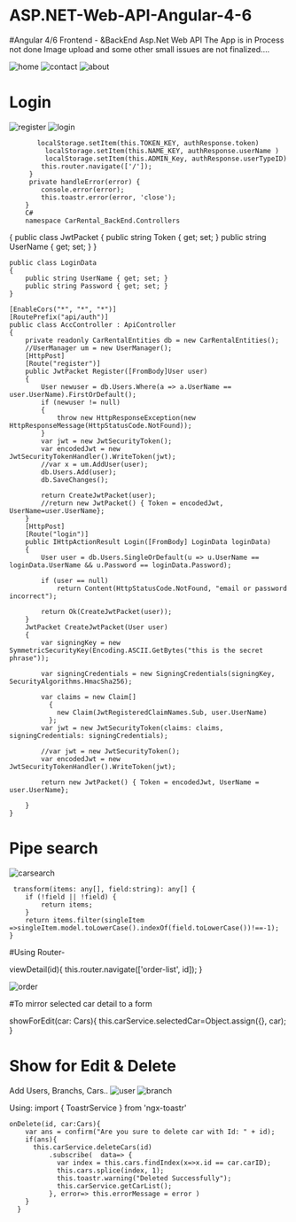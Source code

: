 # ASP.NET-Web-API-Angular-4-6

#Angular 4/6 Frontend - &amp;BackEnd Asp.Net Web API The App is in Process not done 
Image upload and some other small issues are not finalized....

![home](https://user-images.githubusercontent.com/33725262/45802452-8fac2880-bcbf-11e8-83bc-88ac48219bf9.PNG)
![contact](https://user-images.githubusercontent.com/33725262/45805770-18c75d80-bcc8-11e8-9ee0-4aef1a920c93.PNG)
![about](https://user-images.githubusercontent.com/33725262/45805771-18c75d80-bcc8-11e8-86d1-f3f70d48052a.PNG)

#  Login

 ![register](https://user-images.githubusercontent.com/33725262/45805764-182ec700-bcc8-11e8-8245-3f202424a01e.PNG) 
 ![login](https://user-images.githubusercontent.com/33725262/45805772-18c75d80-bcc8-11e8-86cb-c2dd01886188.PNG)
           
           localStorage.setItem(this.TOKEN_KEY, authResponse.token)
             localStorage.setItem(this.NAME_KEY, authResponse.userName )
             localStorage.setItem(this.ADMIN_Key, authResponse.userTypeID)
            this.router.navigate(['/']);
         }
         private handleError(error) {
            console.error(error);
            this.toastr.error(error, 'close');
        }
        C#
        namespace CarRental_BackEnd.Controllers
{
    public class JwtPacket
    {
        public string Token { get; set; }
        public string UserName { get; set; }
    }

    public class LoginData
    {
        public string UserName { get; set; }
        public string Password { get; set; }
    }

    [EnableCors("*", "*", "*")]
    [RoutePrefix("api/auth")]
    public class AccController : ApiController
    {
        private readonly CarRentalEntities db = new CarRentalEntities();
        //UserManager um = new UserManager();
        [HttpPost]
        [Route("register")]
        public JwtPacket Register([FromBody]User user)
        {
            User newuser = db.Users.Where(a => a.UserName == user.UserName).FirstOrDefault();
            if (newuser != null)
            {
                throw new HttpResponseException(new HttpResponseMessage(HttpStatusCode.NotFound));
            }
            var jwt = new JwtSecurityToken();
            var encodedJwt = new JwtSecurityTokenHandler().WriteToken(jwt);
            //var x = um.AddUser(user);
            db.Users.Add(user);
            db.SaveChanges();

            return CreateJwtPacket(user);
            //return new JwtPacket() { Token = encodedJwt, UserName=user.UserName};
        }
        [HttpPost]
        [Route("login")]
        public IHttpActionResult Login([FromBody] LoginData loginData)
        {
            User user = db.Users.SingleOrDefault(u => u.UserName == loginData.UserName && u.Password == loginData.Password);

            if (user == null)
                return Content(HttpStatusCode.NotFound, "email or password incorrect");

            return Ok(CreateJwtPacket(user));
        }
        JwtPacket CreateJwtPacket(User user)
        {
            var signingKey = new SymmetricSecurityKey(Encoding.ASCII.GetBytes("this is the secret phrase"));

            var signingCredentials = new SigningCredentials(signingKey, SecurityAlgorithms.HmacSha256);

            var claims = new Claim[]
              {
                new Claim(JwtRegisteredClaimNames.Sub, user.UserName)
              };
            var jwt = new JwtSecurityToken(claims: claims, signingCredentials: signingCredentials);

            //var jwt = new JwtSecurityToken();
            var encodedJwt = new JwtSecurityTokenHandler().WriteToken(jwt);

            return new JwtPacket() { Token = encodedJwt, UserName = user.UserName};

        }
    }
 # Pipe search
 ![carsearch](https://user-images.githubusercontent.com/33725262/45805765-182ec700-bcc8-11e8-988f-b3917932902a.PNG)

     
     transform(items: any[], field:string): any[] {
        if (!field || !field) {
            return items;
        }
        return items.filter(singleItem =>singleItem.model.toLowerCase().indexOf(field.toLowerCase())!==-1);  }

#Using Router-

viewDetail(id){
 this.router.navigate(['order-list', id]);
}

![order](https://user-images.githubusercontent.com/33725262/45805769-18c75d80-bcc8-11e8-91f6-83168fe1dbef.PNG)


#To mirror selected car detail to a form
   
   showForEdit(car: Cars){
        this.carService.selectedCar=Object.assign({}, car);
    }

# Show for Edit & Delete

Add Users, Branchs, Cars..
![user](https://user-images.githubusercontent.com/33725262/45805766-182ec700-bcc8-11e8-8011-9a1e32ff2799.PNG)
![branch](https://user-images.githubusercontent.com/33725262/45805767-182ec700-bcc8-11e8-986e-c17c057baafd.PNG)

  
Using: import { ToastrService } from 'ngx-toastr' 

    onDelete(id, car:Cars){
        var ans = confirm("Are you sure to delete car with Id: " + id);
        if(ans){
          this.carService.deleteCars(id)
              .subscribe(  data=> {
                var index = this.cars.findIndex(x=>x.id == car.carID);
                this.cars.splice(index, 1);
                this.toastr.warning("Deleted Successfully");
                this.carService.getCarList();
              }, error=> this.errorMessage = error )
        }
      }
    
